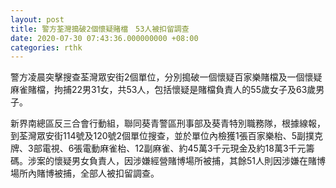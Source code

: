 ```yaml
---
layout: post
title: 警方荃灣搗破2個懷疑賭檔　53人被扣留調查
date: 2020-07-30 07:43:36.000000000 +08:00
categories: rthk
---
```


警方凌晨突擊搜查荃灣眾安街2個單位，分別搗破一個懷疑百家樂賭檔及一個懷疑麻雀賭檔，拘捕22男31女，共53人，包括懷疑是賭檔負責人的55歲女子及63歲男子。

新界南總區反三合會行動組，聯同葵青警區刑事部及葵青特別職務隊，根據線報，到荃灣眾安街114號及120號2個單位搜查，並於單位內檢獲1張百家樂枱、5副撲克牌、3部電視、6張電動麻雀枱、12副麻雀、約45萬3千元現金及約18萬3千元籌碼。涉案的懷疑男女負責人，因涉嫌經營賭博場所被捕，其餘51人則因涉嫌在賭博場所內賭博被捕，全部人被扣留調查。
